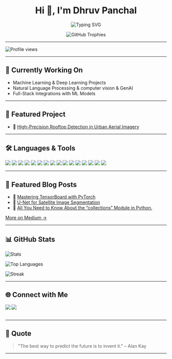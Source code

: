 <h1 align="center">Hi 👋, I'm Dhruv Panchal</h1>
<!-- <h3 align="center">A Data Science Enthusiast from India 🇮🇳</h3> -->

<!-- Typing SVG Banner -->
<p align="center">
  <img src="https://readme-typing-svg.herokuapp.com?font=Fira+Code&duration=3000&pause=1000&color=F75C7E&center=true&vCenter=true&width=435&lines=Data+Science+Enthusiast;ML+%2F+DL+%2F+GenAI+Developer;Building+cool+things+with+AI" alt="Typing SVG" />
</p>

<!-- GitHub Trophies -->
<p align="center">
  <img src="https://github-profile-trophy.vercel.app/?username=panchaldhruv27223&theme=gruvbox&no-frame=true&row=1&column=6" alt="GitHub Trophies" />
</p>

---

<!-- Profile Views -->
<p align="left">
  <img src="https://komarev.com/ghpvc/?username=panchaldhruv27223&label=Profile%20views&color=0e75b6&style=flat" alt="Profile views" />
</p>

---

## 📍 Currently Working On
- Machine Learning & Deep Learning Projects  
- Natural Language Processing & computer vision & GenAI  
- Full-Stack Integrations with ML Models

---

## 🚀 Featured Project
- 📌 [High-Precision Rooftop Detection in Urban Aerial Imagery](https://github.com/panchaldhruv27223/Solar_Rooftop_Detection)

---

## 🛠️ Languages & Tools
<p align="left">
  <img src="https://img.shields.io/badge/Python-3776AB?style=for-the-badge&logo=python&logoColor=white" />
  <img src="https://img.shields.io/badge/TensorFlow-FF6F00?style=for-the-badge&logo=tensorflow&logoColor=white" />
  <img src="https://img.shields.io/badge/PyTorch-EE4C2C?style=for-the-badge&logo=PyTorch&logoColor=white" />
  <img src="https://img.shields.io/badge/Scikit%20Learn-F7931E?style=for-the-badge&logo=scikit-learn&logoColor=white" />
  <img src="https://img.shields.io/badge/Seaborn-3776AB?style=for-the-badge&logoColor=white" />
  <img src="https://img.shields.io/badge/Pandas-150458?style=for-the-badge&logo=pandas&logoColor=white" />
  <img src="https://img.shields.io/badge/OpenCV-5C3EE8?style=for-the-badge&logo=opencv&logoColor=white" />
  <img src="https://img.shields.io/badge/Java-ED8B00?style=for-the-badge&logo=java&logoColor=white" />
  <img src="https://img.shields.io/badge/HTML5-E34F26?style=for-the-badge&logo=html5&logoColor=white" />
  <img src="https://img.shields.io/badge/CSS3-1572B6?style=for-the-badge&logo=css3&logoColor=white" />
  <img src="https://img.shields.io/badge/MySQL-00758F?style=for-the-badge&logo=mysql&logoColor=white" />
  <img src="https://img.shields.io/badge/MongoDB-4EA94B?style=for-the-badge&logo=mongodb&logoColor=white" />
  <img src="https://img.shields.io/badge/Postman-FF6C37?style=for-the-badge&logo=postman&logoColor=white" />
  <img src="https://img.shields.io/badge/Flask-000000?style=for-the-badge&logo=flask&logoColor=white" />
  <img src="https://img.shields.io/badge/AWS-232F3E?style=for-the-badge&logo=amazon-aws&logoColor=white" />
  <img src="https://img.shields.io/badge/Azure-0078D4?style=for-the-badge&logo=microsoft-azure&logoColor=white" />
</p>

---

## 🌟 Featured Blog Posts
- 🔗 [Mastering TensorBoard with PyTorch](https://dhruv-panchal.medium.com/mastering-tensorboard-with-pytorch-a-hands-on-guide-with-fashion-mnist-6404a260618f)
- 🔗 [U-Net for Satellite Image Segmentation](https://dhruv-panchal.medium.com/fine-tuning-u-net-for-satellite-image-segmentation-5073146deb23)
- 🔗 [All You Need to Know About the “collections” Module in Python.](https://medium.com/@dhruv-panchal/all-you-need-to-know-about-the-collections-module-in-python-c219b8a96f68)

[More on Medium →](https://dhruv-panchal.medium.com/)

---

## 📊 GitHub Stats
<p align="left">
  <img src="https://github-readme-stats.vercel.app/api?username=panchaldhruv27223&show_icons=true&theme=radical" alt="Stats"/>
</p>
<p align="left">
  <img src="https://github-readme-stats.vercel.app/api/top-langs/?username=panchaldhruv27223&layout=compact&theme=radical" alt="Top Languages" />
</p>
<p align="left">
  <img src="https://github-readme-streak-stats.herokuapp.com/?user=panchaldhruv27223&theme=radical" alt="Streak" />
</p>

---

## 🌐 Connect with Me
<p>
  <a href="https://www.linkedin.com/in/dhruv-panchal-ab7135217/" target="_blank">
    <img align="left" src="https://img.shields.io/badge/LinkedIn-0077B5?style=for-the-badge&logo=linkedin&logoColor=white" />
  </a>
  <a href="https://dhruv-panchal.medium.com/" target="_blank">
    <img align="left" src="https://img.shields.io/badge/Medium-12100E?style=for-the-badge&logo=medium&logoColor=white" />
  </a>
</p>

<br/><br/>

---

## 🔹 Quote
> "The best way to predict the future is to invent it." – Alan Kay

---

